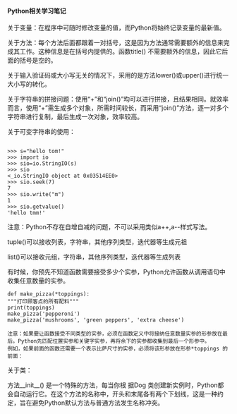 #### Python相关学习笔记

关于变量：在程序中可随时修改变量的值，而Python将始终记录变量的最新值。

关于方法：每个方法后面都跟着一对括号，这是因为方法通常需要额外的信息来完成其工作。这种信息是在括号内提供的。函数title() 不需要额外的信息，因此它后面的括号是空的。

关于输入验证码或大小写无关的情况下，采用的是方法lower()或upper()进行统一大小写的转化。

关于字符串的拼接问题：使用“+”和“join()”均可以进行拼接，且结果相同。就效率而言，使用“+”需生成多个对象，所需时间较长，而采用“join()”方法，逐一对多个字符串进行复制，最后生成一次对象，效率较高。

关于可变字符串的使用：

```

>>> s="hello tom!"
>>> import io
>>> sio=io.StringIO(s)
>>> sio
<_io.StringIO object at 0x03514EE0>
>>> sio.seek(7)
7
>>> sio.write("m")
1
>>> sio.getvalue()
'hello tmm!'
```

注意：Python不存在自增自减的问题，不可以采用类似a++,a--样式写法。

tuple()可以接收列表，字符串，其他序列类型，迭代器等生成元祖

list()可以接收元组，字符串，其他序列类型，迭代器等生成列表

有时候，你预先不知道函数需要接受多少个实参，Python允许函数从调用语句中收集任意数量的实参。

```
def make_pizza(*toppings):
"""打印顾客点的所有配料"""
print(toppings)
make_pizza('pepperoni')
make_pizza('mushrooms', 'green peppers', 'extra cheese')

注意：如果要让函数接受不同类型的实参，必须在函数定义中将接纳任意数量实参的形参放在最后。Python先匹配位置实参和关键字实参，再将余下的实参都收集到最后一个形参中。
例如，如果前面的函数还需要一个表示比萨尺寸的实参，必须将该形参放在形参*toppings 的前面：
```

关于类：

方法__init__() 是一个特殊的方法，每当你根
据Dog 类创建新实例时，Python都会自动运行它。在这个方法的名称中，开头和末尾各有两个下划线，这是一种约定，旨在避免Python默认方法与普通方法发生名称冲突。